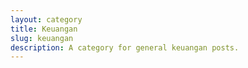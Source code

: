 ```yaml
---
layout: category
title: Keuangan
slug: keuangan
description: A category for general keuangan posts.
---
```

